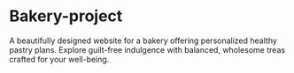 # Bakery-project
A beautifully designed website for a bakery offering personalized healthy pastry plans. Explore guilt-free indulgence with balanced, wholesome treas crafted for your well-being.
